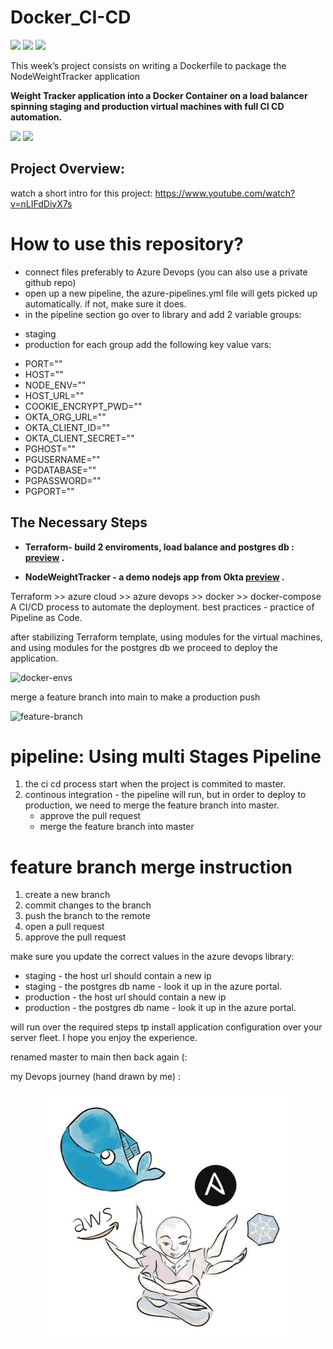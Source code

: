 # Docker_CI-CD
<p>
<img src="https://img.shields.io/badge/Terraform-starter-lightgrey" height="25">
<img src="https://img.shields.io/badge/azure-devops-yellowgreen" height="25">
<img src="https://img.shields.io/badge/docker-pro-green" height="25">



This week’s project consists on writing a Dockerfile to package the NodeWeightTracker application

**Weight Tracker application into a Docker Container on a load balancer spinning staging and production virtual machines with <b>full CI CD automation.</b>**
</br>

<p>
<img src="https://bootcamp.rhinops.io/images/docker-cicd.png" height="300">
<img src="https://bootcamp.rhinops.io/images/branch-policy.png" height="300">
<br/>

## Project Overview:

watch a short intro for this project:
https://www.youtube.com/watch?v=nLIFdDiyX7s

# How to use this repository?
- connect files preferably to Azure Devops (you can also use a private github repo)
- open up a new pipeline, the azure-pipelines.yml file will gets picked up automatically.
if not, make sure it does.
- in the pipeline section go over to library and add 2 variable groups:
+ staging
+ production
for each group add the following key value vars:
* PORT=""
* HOST=""
* NODE_ENV=""
* HOST_URL=""
* COOKIE_ENCRYPT_PWD=""
* OKTA_ORG_URL=""
* OKTA_CLIENT_ID=""
* OKTA_CLIENT_SECRET=""
* PGHOST=""
* PGUSERNAME=""
* PGDATABASE=""
* PGPASSWORD=""
* PGPORT=""


## The Necessary Steps

- **Terraform- build 2 enviroments, load balance and postgres db : [preview](https://github.com/johnmogi/CICD_pipeline1_terraform_build) .**

- **NodeWeightTracker - a demo nodejs app from Okta [preview](https://github.com/johnmogi/bootcamp-app) .**

Terraform >> azure cloud >> azure devops >> docker >> docker-compose
A CI/CD process to automate the deployment.
best practices - practice of Pipeline as Code.

after stabilizing Terraform template, using modules for the virtual machines, and using modules for the postgres db we proceed to deploy the application.

![docker-envs](https://bootcamp.rhinops.io/images/docker-envs.png)

merge a feature branch into main to make a production push

![feature-branch](https://bootcamp.rhinops.io/images/feature-branch.png)

# pipeline: Using multi Stages Pipeline

1. the ci cd process start when the project is commited to master.
2. continous integration - the pipeline will run, but in order to deploy to production, we need to merge the feature branch into master.
   - approve the pull request
   - merge the feature branch into master

# feature branch merge instruction

1. create a new branch
2. commit changes to the branch
3. push the branch to the remote
4. open a pull request
5. approve the pull request

make sure you update the correct values in the azure devops library:

- staging - the host url should contain a new ip
- staging - the postgres db name - look it up in the azure portal.
- production - the host url should contain a new ip
- production - the postgres db name - look it up in the azure portal.

will run over the required steps tp install application configuration over your server fleet.
I hope you enjoy the experience.

renamed master to main then back again (:

my Devops journey (hand drawn by me) :

<center><img src="https://raw.githubusercontent.com/johnmogi/password/main/my_devops.jpg" height="400"></center>